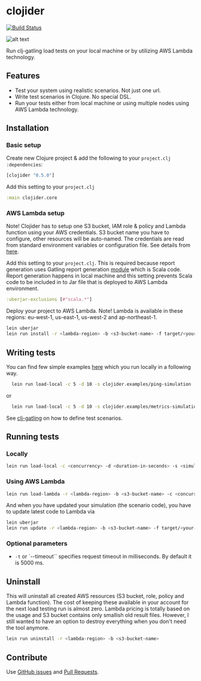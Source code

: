 # clojider

[![Build Status](https://travis-ci.org/mhjort/clojider.svg?branch=master)](https://travis-ci.org/mhjort/clojider)

![alt text](https://upload.wikimedia.org/wikipedia/commons/thumb/5/5c/Atlas_November_2005.jpg/220px-Atlas_November_2005.jpg "Large Hadron Collider")

Run clj-gatling load tests on your local machine or by utilizing AWS Lambda technology.

## Features

* Test your system using realistic scenarios. Not just one url.
* Write test scenarios in Clojure. No special DSL.
* Run your tests either from local machine or using multiple nodes using AWS Lambda technology.

## Installation

### Basic setup

  Create new Clojure project & add the following to your `project.clj` `:dependencies`:

  ```clojure
  [clojider "0.5.0"]
  ```

  Add this setting to your `project.clj`

  ```clojure
  :main clojider.core
  ```

### AWS Lambda setup

  Note! Clojider has to setup one S3 bucket, IAM role & policy and Lambda function using your AWS credentials. S3 bucket name you have to configure, other resources will be auto-named.
  The credentials are read from standard environment variables or configuration file. See details from  [here](http://docs.aws.amazon.com/AWSSdkDocsJava/latest/DeveloperGuide/set-up-creds.html).

  Add this setting to your `project.clj`. This is required because report generation uses Gatling report generation [module](https://github.com/gatling/gatling-highcharts) which is Scala code.
  Report generation happens in local machine and this setting prevents Scala code to be included in to Jar file that is deployed to AWS Lambda environment.

  ```clojure
  :uberjar-exclusions [#"scala.*"]
  ```

  Deploy your project to AWS Lambda.
  Note! Lambda is available in these regions: eu-west-1, us-east-1, us-west-2 and ap-northeast-1.

  ```sh
  lein uberjar
  lein run install -r <lambda-region> -b <s3-bucket-name> -f target/<your-uberjar-path>
  ```

## Writing tests

You can find few simple examples [here](https://github.com/mhjort/clojider/blob/master/src/clojider/examples.clj)
which you run locally in a following way.

```sh
  lein run load-local -c 5 -d 10 -s clojider.examples/ping-simulation
```
or

```sh
  lein run load-local -c 5 -d 10 -s clojider.examples/metrics-simulation
```

See [clj-gatling](https://github.com/mhjort/clj-gatling) on how to define test scenarios.

## Running tests

### Locally

  ```sh
  lein run load-local -c <concurrency> -d <duration-in-seconds> -s <simulation-symbol>
  ```

### Using AWS Lambda

  ```sh
  lein run load-lambda -r <lambda-region> -b <s3-bucket-name> -c <concurrency> -d <duration-in-seconds> -s <simulation-symbol>
  ```

  And when you have updated your simulation (the scenario code), you have to update latest code to Lambda via

  ```sh
  lein uberjar
  lein run update -r <lambda-region> -b <s3-bucket-name> -f target/<your-uberjar-path>
  ```

### Optional parameters

  * `-t` or `--timeout`` specifies request timeout in milliseconds. By default it is 5000 ms.

## Uninstall

This will uninstall all created AWS resources (S3 bucket, role, policy and Lambda function).
The cost of keeping these available in your account for the next load testing run is almost zero.
Lambda pricing is totally based on the usage and S3 bucket contains only smallish old result files.
However, I still wanted to have an option to destroy everything when you don't need the tool anymore.

  ```sh
  lein run uninstall -r <lambda-region> -b <s3-bucket-name>
  ```



## Contribute

Use [GitHub issues](https://github.com/mhjort/clojider/issues) and [Pull Requests](https://github.com/mhjort/clojider/pulls).
